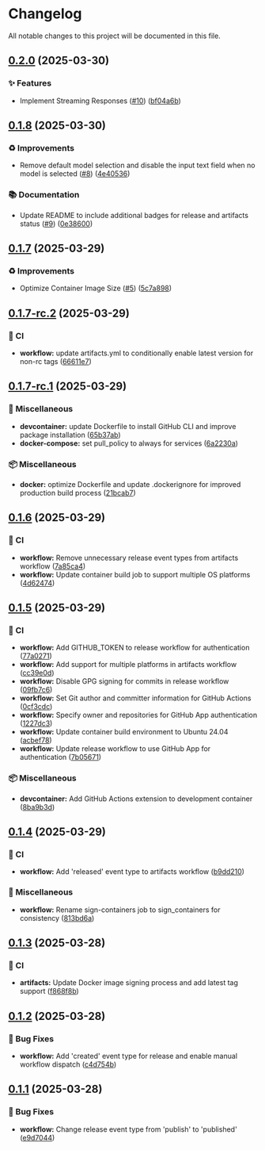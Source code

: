 # Changelog

All notable changes to this project will be documented in this file.

## [0.2.0](https://github.com/inference-gateway/ui/compare/v0.1.8...v0.2.0) (2025-03-30)

### ✨ Features

* Implement Streaming Responses ([#10](https://github.com/inference-gateway/ui/issues/10)) ([bf04a6b](https://github.com/inference-gateway/ui/commit/bf04a6baf69c8c7a7c36ffb579caff594d3a4867))

## [0.1.8](https://github.com/inference-gateway/ui/compare/v0.1.7...v0.1.8) (2025-03-30)

### ♻️ Improvements

* Remove default model selection and disable the input text field when no model is selected ([#8](https://github.com/inference-gateway/ui/issues/8)) ([4e40536](https://github.com/inference-gateway/ui/commit/4e40536e49285780a666916b6ba1f8956a342240))

### 📚 Documentation

* Update README to include additional badges for release and artifacts status ([#9](https://github.com/inference-gateway/ui/issues/9)) ([0e38600](https://github.com/inference-gateway/ui/commit/0e3860025d67ada57ac8879e76b567733fa86bff))

## [0.1.7](https://github.com/inference-gateway/ui/compare/v0.1.6...v0.1.7) (2025-03-29)

### ♻️ Improvements

* Optimize Container Image Size ([#5](https://github.com/inference-gateway/ui/issues/5)) ([5c7a898](https://github.com/inference-gateway/ui/commit/5c7a89839c9cd0aef79b35fb30bfe0c841104bd5))

## [0.1.7-rc.2](https://github.com/inference-gateway/ui/compare/v0.1.7-rc.1...v0.1.7-rc.2) (2025-03-29)

### 👷 CI

* **workflow:** update artifacts.yml to conditionally enable latest version for non-rc tags ([66611e7](https://github.com/inference-gateway/ui/commit/66611e7aa2a17f9846450fc022959665ccb7416d))

## [0.1.7-rc.1](https://github.com/inference-gateway/ui/compare/v0.1.6...v0.1.7-rc.1) (2025-03-29)

### 🔧 Miscellaneous

* **devcontainer:** update Dockerfile to install GitHub CLI and improve package installation ([65b37ab](https://github.com/inference-gateway/ui/commit/65b37abac8a0ae135b2c2cdaaf70df7e6d6ce37d))
* **docker-compose:** set pull_policy to always for services ([6a2230a](https://github.com/inference-gateway/ui/commit/6a2230a597fd316e0687d249801e551072c63bc0))

### 📦 Miscellaneous

* **docker:** optimize Dockerfile and update .dockerignore for improved production build process ([21bcab7](https://github.com/inference-gateway/ui/commit/21bcab7c1c447a3e416ac520f3c6a87b26205c58))

## [0.1.6](https://github.com/inference-gateway/ui/compare/v0.1.5...v0.1.6) (2025-03-29)

### 👷 CI

* **workflow:** Remove unnecessary release event types from artifacts workflow ([7a85ca4](https://github.com/inference-gateway/ui/commit/7a85ca4c05d161284f335be518fc959a1b372ba4))
* **workflow:** Update container build job to support multiple OS platforms ([4d62474](https://github.com/inference-gateway/ui/commit/4d624743e615836de8c5da251ecff3b830f67c23))

## [0.1.5](https://github.com/inference-gateway/ui/compare/v0.1.4...v0.1.5) (2025-03-29)

### 👷 CI

* **workflow:** Add GITHUB_TOKEN to release workflow for authentication ([77a0271](https://github.com/inference-gateway/ui/commit/77a0271315fa3a303f76787c73913a49a73fe79e))
* **workflow:** Add support for multiple platforms in artifacts workflow ([cc39e0d](https://github.com/inference-gateway/ui/commit/cc39e0d62e9525866c7e5c6d2c5cd9166afaf636))
* **workflow:** Disable GPG signing for commits in release workflow ([09fb7c6](https://github.com/inference-gateway/ui/commit/09fb7c6e89aa3c5bd9ffcfb907ccc1f28a8e67b7))
* **workflow:** Set Git author and committer information for GitHub Actions ([0cf3cdc](https://github.com/inference-gateway/ui/commit/0cf3cdcb1155da4a2d32c6093dda00a1e0e3b7c4))
* **workflow:** Specify owner and repositories for GitHub App authentication ([1227dc3](https://github.com/inference-gateway/ui/commit/1227dc363166597c2e0dc51f1829bc45a7b76692))
* **workflow:** Update container build environment to Ubuntu 24.04 ([acbef78](https://github.com/inference-gateway/ui/commit/acbef78118d81eb7afa58e1a426c72aa39c52bce))
* **workflow:** Update release workflow to use GitHub App for authentication ([7b05671](https://github.com/inference-gateway/ui/commit/7b056711b6711e444e7411cb308be7b3714e728d))

### 📦 Miscellaneous

* **devcontainer:** Add GitHub Actions extension to development container ([8ba9b3d](https://github.com/inference-gateway/ui/commit/8ba9b3d11a0e900ee97c76fc9f50bed0e3c5dda4))

## [0.1.4](https://github.com/inference-gateway/ui/compare/v0.1.3...v0.1.4) (2025-03-29)

### 👷 CI

* **workflow:** Add 'released' event type to artifacts workflow ([b9dd210](https://github.com/inference-gateway/ui/commit/b9dd210ac49de43f067d0ed4e6c65d683f1569da))

### 🎨 Miscellaneous

* **workflow:** Rename sign-containers job to sign_containers for consistency ([813bd6a](https://github.com/inference-gateway/ui/commit/813bd6a0f2110ee45051ddecf6a9bfa3e9656970))

## [0.1.3](https://github.com/inference-gateway/ui/compare/v0.1.2...v0.1.3) (2025-03-28)

### 👷 CI

* **artifacts:** Update Docker image signing process and add latest tag support ([f868f8b](https://github.com/inference-gateway/ui/commit/f868f8b3780151cd7f71da763782448b5b66b469))

## [0.1.2](https://github.com/inference-gateway/ui/compare/v0.1.1...v0.1.2) (2025-03-28)

### 🐛 Bug Fixes

* **workflow:** Add 'created' event type for release and enable manual workflow dispatch ([c4d754b](https://github.com/inference-gateway/ui/commit/c4d754b0de7ea4a90576bafe485a7ce232c18663))

## [0.1.1](https://github.com/inference-gateway/ui/compare/v0.1.0...v0.1.1) (2025-03-28)

### 🐛 Bug Fixes

* **workflow:** Change release event type from 'publish' to 'published' ([e9d7044](https://github.com/inference-gateway/ui/commit/e9d704482a4320312230f4a1ce8518453414ed0d))
